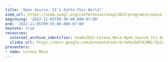 ```yaml
---
title: 'Open Source: It’s Outta this World!'
osem_url: https://osem.seagl.org/conferences/seagl2022/program/proposals/922
beginning: '2022-11-05T09:30:00.000-07:00'
end: '2022-11-05T09:55:00.000-07:00'
keynote: true
resources:
  internet_archive_identifier: SeaGL2022-Lorena_Mesa-Open_Source_Its_Outta_this_World
  slides_url: https://docs.google.com/presentation/d/1eOeibUl9jMELrVyiEcDBVGifmW_KUZF72KQqZxiD9Wo/mobilepresent
presenters:
- name: Lorena Mesa
---
```

